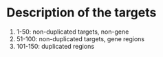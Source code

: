 # Description of the targets

1. 1-50: non-duplicated targets, non-gene
1. 51-100: non-duplicated targets, gene regions
1. 101-150: duplicated regions 
